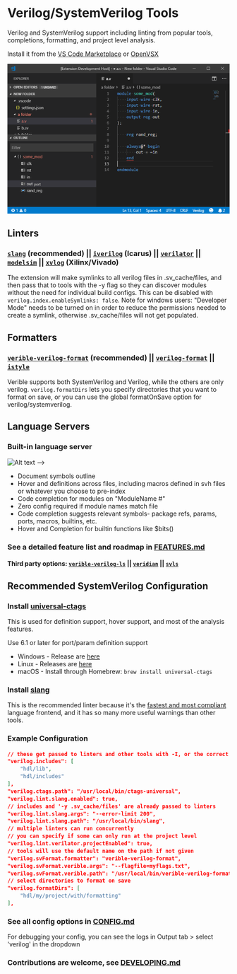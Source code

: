 # Verilog/SystemVerilog Tools

Verilog and SystemVerilog support including linting from popular tools, completions, formatting, and project level analysis.

Install it from the [VS Code Marketplace](https://marketplace.visualstudio.com/items/AndrewNolte.vscode-system-verilog) or [OpenVSX](https://open-vsx.org/extension/AndrewNolte/vscode-system-verilog)

<!--
[![Install Count](https://img.shields.io/visual-studio-marketplace/i/AndrewNolte.vscode-system-verilog)](https://marketplace.visualstudio.com/items?itemName=AndrewNolte.vscode-system-verilog)
[![Download Count](https://img.shields.io/visual-studio-marketplace/d/AndrewNolte.vscode-system-verilog.png)](https://marketplace.visualstudio.com/items?itemName=AndrewNolte.vscode-system-verilog) -->

![sample](images/sample.gif)

## Linters
### [`slang`](https://github.com/MikePopoloski/slang) (recommended) || [`iverilog`](https://github.com/steveicarus/iverilog) (Icarus) || [`verilator`](https://github.com/verilator/verilator) ||  [`modelsim`](https://eda.sw.siemens.com/en-US/ic/modelsim/) || [`xvlog`](https://www.xilinx.com/products/design-tools/vivado.html) (Xilinx/Vivado)

  The extension will make symlinks to all verilog files in .sv_cache/files, and then pass that to tools with the -y flag so they can discover modules without the need for individual build configs. This can be disabled with `verilog.index.enableSymlinks: false`. Note for windows users: "Developer Mode" needs to be turned on in order to reduce the permissions needed to create a symlink, otherwise .sv_cache/files will not get populated.


## Formatters

### [`verible-verilog-format`](https://github.com/chipsalliance/verible/tree/master/verilog/formatting) (recommended) || [`verilog-format`](https://github.com/ericsonj/verilog-format) || [`istyle`](https://github.com/thomasrussellmurphy/istyle-verilog-formatter)


Verible supports both SystemVerilog and Verilog, while the others are only verilog. `verilog.formatDirs` lets you specify directories that you want to format on save, or you can use the global formatOnSave option for verilog/systemverilog.

## Language Servers

###  Built-in language server

<img src="images/completion.gif" alt="Alt text" width="50%"/> -->

- Document symbols outline
- Hover and definitions across files, including macros defined in svh files or whatever you choose to pre-index
- Code completion for modules on "ModuleName #"
- Zero config required if module names match file
- Code completion suggests relevant symbols- package refs, params, ports, macros, builtins, etc.
- Hover and Completion for builtin functions like $bits()
### See a detailed feature list and roadmap in [FEATURES.md](FEATURES.md)

#### Third party options: [`verible-verilog-ls`](https://github.com/chipsalliance/verible/tree/master/verilog/tools/ls) || [`veridian`](https://github.com/vivekmalneedi/veridian) || [`svls`](https://github.com/dalance/svls)


## Recommended SystemVerilog Configuration

### Install [universal-ctags](https://github.com/universal-ctags/ctags)

This is used for definition support, hover support, and most of the analysis features.

Use 6.1 or later for port/param definition support

- Windows - Release are [here](https://github.com/universal-ctags/ctags-win32/releases)
- Linux - Releases are [here](https://github.com/universal-ctags/ctags/releases/)
- macOS - Install through Homebrew: ```brew install universal-ctags```

### Install [slang](https://github.com/MikePopoloski/slang)




This is the recommended linter because it's the [fastest and most compliant](https://github.com/MikePopoloski/slang?tab=readme-ov-file#:~:text=slang%20is%20the%20fastest%20and%20most%20compliant%20SystemVerilog%20frontend%20(according%20to%20the%20open%20source%20chipsalliance%20test%20suite).) language frontend, and it has so many more useful warnings than other tools.

### Example Configuration

```json
// these get passed to linters and other tools with -I, or the correct format for that tool
"verilog.includes": [
    "hdl/lib",
    "hdl/includes"
],
"verilog.ctags.path": "/usr/local/bin/ctags-universal",
"verilog.lint.slang.enabled": true,
// includes and '-y .sv_cache/files' are already passed to linters
"verilog.lint.slang.args": "--error-limit 200",
"verilog.lint.slang.path": "/usr/local/bin/slang",
// multiple linters can run concurrently
// you can specify if some can only run at the project level
"verilog.lint.verilator.projectEnabled": true,
// tools will use the default name on the path if not given
"verilog.svFormat.formatter": "verible-verilog-format",
"verilog.svFormat.verible.args": "--flagfile=myflags.txt",
"verilog.svFormat.verible.path": "/usr/local/bin/verible-verilog-format",
// select directories to format on save
"verilog.formatDirs": [
    "hdl/my/project/with/formatting"
],
```

### See all config options in [CONFIG.md](CONFIG.md)

For debugging your config, you can see the logs in Output tab > select 'verilog' in the dropdown


### Contributions are welcome, see [DEVELOPING.md](DEVELOPING.md)
